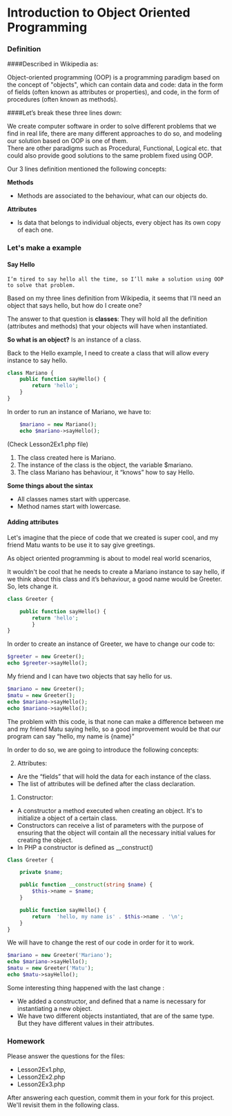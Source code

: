 # Introduction to Object Oriented Programming

### Definition

####Described in Wikipedia as: 

Object-oriented programming (OOP) is a programming paradigm based on the concept of 
"objects", which can contain data and code: data in the form of fields (often known as 
attributes or properties), and code, in the form of procedures (often known as methods).

####Let’s break these three lines down:

We create computer software in order to solve different problems that we 
find in real life, there are many different approaches to do so, 
and modeling our solution based on OOP is one of them.  
There are other paradigms such as Procedural, Functional, Logical etc. that could also provide good solutions to the 
same problem fixed using OOP.

Our 3 lines definition mentioned the following concepts:

**Methods**
- Methods are associated to the behaviour, what can our objects do.

**Attributes**
- Is data that belongs to individual objects, every object has its own copy of each one.

### Let's make a example

#### Say Hello

    I’m tired to say hello all the time, so I’ll make a solution using OOP to solve that problem.

Based on my three lines definition from Wikipedia, it seems that I’ll need an object that says hello, but how do I create 
one?

The answer to that question is **classes**: They will hold all the definition (attributes and methods) that your objects 
will have when instantiated.

**So what is an object?** Is an instance of a class. 

Back to the Hello example, I need to create a class that will allow every instance to say hello. 

```php
class Mariano {
	public function sayHello() {
		return 'hello';
    }
}
```

In order to run an instance of Mariano, we have to:
```php
	$mariano = new Mariano();
	echo $mariano->sayHello();
```
(Check Lesson2Ex1.php file)

1. The class created here is Mariano.
2. The instance of the class is the object, the variable $mariano.
3. The class Mariano has behaviour, it “knows” how to say Hello.


**Some things about the sintax**

* All classes names start with uppercase.
* Method names start with lowercase.

#### Adding attributes

Let's imagine that the piece of code that we created is super cool, and my friend Matu wants to be use it to say 
give greetings.

As object oriented programming is about to model real world scenarios, 

It wouldn't be cool that he needs to create a Mariano instance to say hello, if we think about this class and it’s 
behaviour, a good name would be Greeter. So, lets change it.

```php
class Greeter {

	public function sayHello() {
		return 'hello';
        }
}
```
In order to create an instance of Greeter, we have to change our code to:

```php
$greeter = new Greeter();
echo $greeter->sayHello();
```

My friend and I can have two objects that say hello for us.

```php
$mariano = new Greeter();
$matu = new Greeter();
echo $mariano->sayHello();
echo $mariano->sayHello();
```


The problem with this code, is that none can make a difference between me and my friend Matu saying hello, 
so a good improvement would be that our program can say “hello, my name is {name}”
 
In order to do so, we are going to introduce the following concepts:


2. Attributes: 
- Are the “fields” that will hold the data for each instance of the class.
- The list of attributes will be defined after the class declaration.

1. Constructor: 
- A constructor a method executed when creating an object. It's to initialize a object of a certain class.
- Constructors can receive a list of parameters with the purpose of ensuring that the object will contain all the 
necessary initial values for creating the object.
- In PHP a constructor is defined as __construct() 

```php
Class Greeter {

	private $name;

	public function __construct(string $name) {
		$this->name = $name;
	}

	public function sayHello() {
		return  'hello, my name is' . $this->name . '\n';
    }
}
```

We will have to change the rest of our code in order for it to work.
```php
$mariano = new Greeter('Mariano');
echo $mariano->sayHello();
$matu = new Greeter('Matu');
echo $matu->sayHello();
```

Some interesting thing happened with the last change :

- We added a constructor, and defined that a name is necessary for instantiating a new object.
- We have two different objects instantiated, that are of the same type. But they have different values in their attributes.


### Homework

Please answer the questions for the files:
 - Lesson2Ex1.php, 
 - Lesson2Ex2.php  
 - Lesson2Ex3.php

After answering each question, commit them in your fork for this project. We'll revisit them in the following class.

